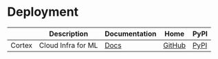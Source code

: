 Deployment
===

|        | Description        | Documentation                    | Home                                           | PyPI                                     |
| ------ | ------------------ | -------------------------------- | ---------------------------------------------- | ---------------------------------------- |
| Cortex | Cloud Infra for ML | [Docs](https://docs.cortex.dev/) | [GitHub](https://github.com/cortexlabs/cortex) | [PyPI](https://pypi.org/project/cortex/) |
